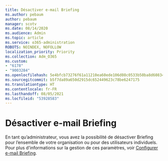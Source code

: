 ```yaml
---
title: Désactiver e-mail Briefing
ms.author: pebaum
author: pebaum
manager: scotv
ms.date: 08/14/2020
ms.audience: Admin
ms.topic: article
ms.service: o365-administration
ROBOTS: NOINDEX, NOFOLLOW
localization_priority: Priority
ms.collection: Adm_O365
ms.custom:
- "6178"
- "9003284"
ms.openlocfilehash: 5e4bfcb73276f61a11210ea60ede106d08c0533b50ba8d60834dd0d353c3a2bb
ms.sourcegitcommit: b5f7da89a650d2915dc652449623c78be6247175
ms.translationtype: HT
ms.contentlocale: fr-FR
ms.lasthandoff: 08/05/2021
ms.locfileid: "53928583"
---
```

# <a name="disabling-briefing-email"></a>Désactiver e-mail Briefing

En tant qu’administrateur, vous avez la possibilité de désactiver Briefing pour l’ensemble de votre organisation ou pour des utilisateurs individuels. Pour plus d’informations sur la gestion de ces paramètres, voir [Configurer e-mail Briefing](https://docs.microsoft.com/briefing/be-admin).